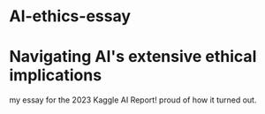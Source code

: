 # AI-ethics-essay

# Navigating AI's extensive ethical implications

my essay for the 2023 Kaggle AI Report! proud of how it turned out. 
